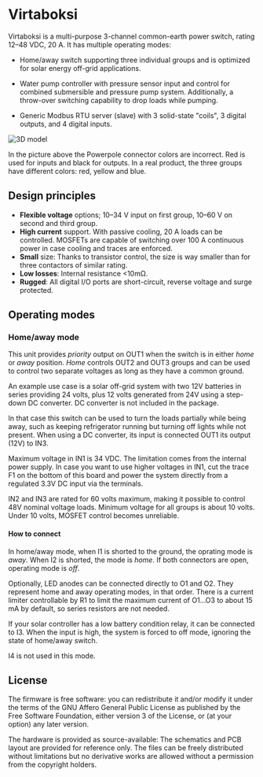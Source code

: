 # Virtaboksi

Virtaboksi is a multi-purpose 3-channel common-earth power switch,
rating 12–48 VDC, 20 A. It has multiple operating modes:

* Home/away switch supporting three individual groups and is optimized
  for solar energy off-grid applications.

* Water pump controller with pressure sensor input and control for
  combined submersible and pressure pump system. Additionally, a
  throw-over switching capability to drop loads while pumping.

* Generic Modbus RTU server (slave) with 3 solid-state "coils", 3 digital
  outputs, and 4 digital inputs.

![3D model](docs/3d.avif)

In the picture above the Powerpole connector colors are incorrect. Red
is used for inputs and black for outputs. In a real product, the three
groups have different colors: red, yellow and blue.

## Design principles

* **Flexible voltage** options; 10–34 V input on first group, 10–60 V on
  second and third group.
* **High current** support. With passive cooling, 20 A loads can be
  controlled. MOSFETs are capable of switching over 100 A continuous
  power in case cooling and traces are enforced.
* **Small** size: Thanks to transistor control, the size is way smaller than for
  three contactors of similar rating.
* **Low losses**: Internal resistance <10mΩ.
* **Rugged**: All digital I/O ports are short-circuit, reverse voltage and
  surge protected.

## Operating modes

### Home/away mode

This unit provides *priority* output on OUT1 when the switch is in
either *home* or *away* position. *Home* controls OUT2 and OUT3 groups
and can be used to control two separate voltages as long as they have
a common ground.

An example use case is a solar off-grid system with two 12V batteries
in series providing 24 volts, plus 12 volts generated from 24V using a
step-down DC converter. DC converter is not included in the package.

In that case this switch can be used to turn the loads partially while
being away, such as keeping refrigerator running but turning off
lights while not present. When using a DC converter, its input is connected
OUT1 its output (12V) to IN3.

Maximum voltage in IN1 is 34 VDC. The limitation comes from the
internal power supply. In case you want to use higher voltages in IN1,
cut the trace F1 on the bottom of this board and power the system
directly from a regulated 3.3V DC input via the terminals.

IN2 and IN3 are rated for 60 volts maximum, making it possible to
control 48V nominal voltage loads. Minimum voltage for all groups is
about 10 volts. Under 10 volts, MOSFET control becomes unreliable.

#### How to connect

In home/away mode, when I1 is shorted to the ground, the oprating mode
is *away*. When I2 is shorted, the mode is *home*. If both connectors
are open, operating mode is *off*.

Optionally, LED anodes can be connected directly to O1 and O2. They
represent home and away operating modes, in that order. There is a
current limiter controllable by R1 to limit the maximum current of
O1...O3 to about 15 mA by default, so series resistors are not needed.

If your solar controller has a low battery condition relay, it can be
connected to I3. When the input is high, the system is forced to off mode,
ignoring the state of home/away switch.

I4 is not used in this mode.

## License

The firmware is free software: you can redistribute it and/or modify
it under the terms of the GNU Affero General Public License as
published by the Free Software Foundation, either version 3 of the
License, or (at your option) any later version.

The hardware is provided as source-available: The schematics and PCB
layout are provided for reference only. The files can be freely
distributed without limitations but no derivative works are allowed
without a permission from the copyright holders.
